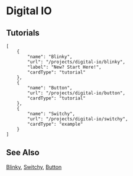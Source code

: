 # Digital IO

## Tutorials

```codecard
[
    {
        "name": "Blinky",
        "url": "/projects/digital-io/blinky",
        "label": "New? Start Here!",
        "cardType": "tutorial"
    },
    {
        "name": "Button",
        "url": "/projects/digital-io/button",
        "cardType": "tutorial"
    },
    {
        "name": "Switchy",
        "url": "/projects/digital-io/switchy",
        "cardType": "example"
    }
]
```

## See Also

[Blinky](/projects/digital-io/blinky),
[Switchy](/projects/digital-io/switchy),
[Button](/projects/digital-io/button)
